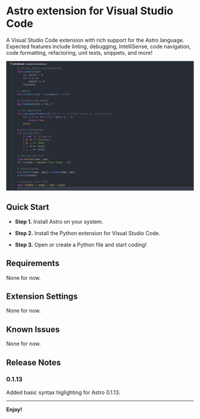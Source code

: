 # Astro extension for Visual Studio Code

A Visual Studio Code extension with rich support for the Astro language. Expected features include linting, debugging, IntelliSense, code navigation, code formatting, refactoring, unit tests, snippets, and more!

![astro screenshot](https://github.com/AppCypher/Astro/blob/dev/media/images/astro-syntax.png)


## Quick Start
* **Step 1.** Install Astro on your system.

* **Step 2.** Install the Python extension for Visual Studio Code.

* **Step 3.** Open or create a Python file and start coding!

## Requirements

None for now.

## Extension Settings

None for now.

## Known Issues

None for now.

## Release Notes

### 0.1.13

Added basic syntax higlighting for Astro 0.1.13.

-----------------------------------------------------------------------------------------------------------

**Enjoy!**